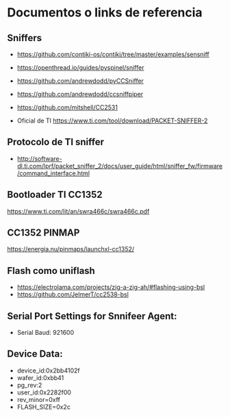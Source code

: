 # Documentos o links de referencia

## Sniffers

- https://github.com/contiki-os/contiki/tree/master/examples/sensniff
- https://openthread.io/guides/pyspinel/sniffer
- https://github.com/andrewdodd/pyCCSniffer
- https://github.com/andrewdodd/ccsniffpiper
- https://github.com/mitshell/CC2531

- Oficial de TI 
https://www.ti.com/tool/download/PACKET-SNIFFER-2

## Protocolo de TI sniffer 
- http://software-dl.ti.com/lprf/packet_sniffer_2/docs/user_guide/html/sniffer_fw/firmware/command_interface.html

## Bootloader TI CC1352 

https://www.ti.com/lit/an/swra466c/swra466c.pdf

## CC1352 PINMAP
https://energia.nu/pinmaps/launchxl-cc1352/

## Flash como uniflash
- https://electrolama.com/projects/zig-a-zig-ah/#flashing-using-bsl
- https://github.com/JelmerT/cc2538-bsl

## Serial Port Settings for Snnifeer Agent:

- Serial Baud: 921600

## Device Data:
- device_id:0x2bb4102f
- wafer_id:0xbb41
- pg_rev:2
- user_id:0x2282f00
- rev_minor=0xff
- FLASH_SIZE=0x2c


